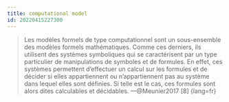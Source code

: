```yaml
---
title: computational model
id: 20220415227300
---
```

>Les modèles formels de type computationnel sont un sous-ensemble des modèles formels mathématiques. Comme ces derniers, ils utilisent des systèmes symboliques qui se caractérisent par un type particulier de manipulations de symboles et de formules. En effet, ces systèmes permettent d’effectuer un calcul sur les formules et de décider si elles appartiennent ou n’appartiennent pas au système dans lequel elles sont définies. Si telle est le cas, ces formules sont alors dites calculables et décidables.
—@Meunier2017 [8] 
{lang=fr}
